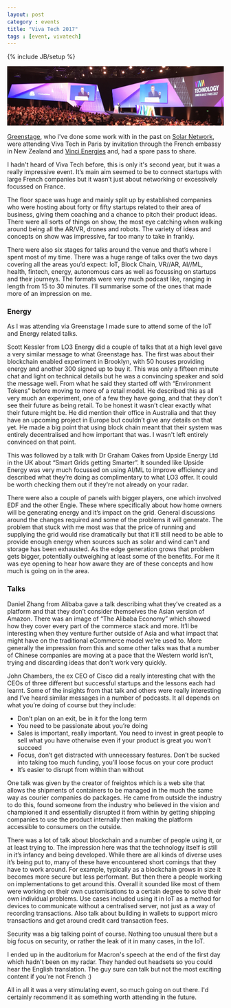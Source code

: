 ```yaml
---
layout: post
category : events
title: "Viva Tech 2017"
tags : [event, vivatech]
---
```

{% include JB/setup %}

![Viva Tech 2017](/assets/posts/vivatech-2017.JPG "Viva Tech 2017")

[Greenstage](http://www.greenstage.co.nz/power.html), who I've done some work with in the past on [Solar Network](http://solarnetwork.net/index.php), were attending Viva Tech in Paris by invitation through the French embassy in New Zealand and [Vinci Energies](http://www.vinci-energies.com/en) and, had a spare pass to share.

I hadn't heard of Viva Tech before, this is only it's second year, but it was a really impressive event. It’s main aim seemed to be to connect startups with large French companies but it wasn’t just about networking or excessively focussed on France.

The floor space was huge and mainly split up by established companies who were hosting about forty or fifty startups related to their area of business, giving them coaching and a chance to pitch their product ideas. There were all sorts of things on show, the most eye catching when walking around being all the AR/VR, drones and robots. The variety of ideas and concepts on show was impressive, far too many to take in frankly.

There were also six stages for talks around the venue and that’s where I spent most of my time. There was a huge range of talks over the two days covering all the areas you’d expect: IoT, Block Chain, VR//AR, AI//ML, health, fintech, energy, autonomous cars as well as focussing on startups and their journeys. The formats were very much podcast like, ranging in length from 15 to 30 minutes. I’ll summarise some of the ones that made more of an impression on me.

### Energy

As I was attending via Greenstage I made sure to attend some of the IoT and Energy related talks.

Scott Kessler from LO3 Energy did a couple of talks that at a high level gave a very similar message to what Greenstage has. The first was about their blockchain enabled experiment in Brooklyn, with 50 houses providing energy and another 300 signed up to buy it. This was only a fifteen minute chat and light on technical details but he was a convincing speaker and sold the message well. From what he said they started off with “Environment Tokens” before moving to more of a retail model. He described this as all very much an experiment, one of a few they have going, and that they don’t see their future as being retail. To be honest it wasn’t clear exactly what their future might be. He did mention their office in Australia and that they have an upcoming project in Europe but couldn’t give any details on that yet. He made a big point that using block chain meant that their system was entirely decentralised and how important that was. I wasn't left entirely convinced on that point.

This was followed by a talk with Dr Graham Oakes from Upside Energy Ltd in the UK about “Smart Grids getting Smarter”. It sounded like Upside Energy was very much focussed on using AI/ML to improve efficiency and described what they’re doing as complimentary to what LO3 offer. It could be worth checking them out if they're not already on your radar.

There were also a couple of panels with bigger players, one which involved EDF and the other Engie. These where specifically about how home owners will be generating energy and it’s impact on the grid. General discussions around the changes required and some of the problems it will generate. The problem that stuck with me most was that the price of running and supplying the grid would rise dramatically but that it’ll still need to be able to provide enough energy when sources such as solar and wind can’t and storage has been exhausted. As the edge generation grows that problem gets bigger, potentially outweighing at least some of the benefits. For me it was eye opening to hear how aware they are of these concepts and how much is going on in the area.

### Talks

Daniel Zhang from Alibaba gave a talk describing what they’ve created as a platform and that they don’t consider themselves the Asian version of Amazon. There was an image of “The Alibaba Economy” which showed how they cover every part of the commerce stack and more. It’ll be interesting when they venture further outside of Asia and what impact that might have on the traditional eCommerce model we're used to. More generally the impression from this and some other talks was that a number of Chinese companies are moving at a pace that the Western world isn't, trying and discarding ideas that don't work very quickly.

John Chambers, the ex CEO of Cisco did a really interesting chat with the CEOs of three different but successful startups and the lessons each had learnt. Some of the insights from that talk and others were really interesting and I’ve heard similar messages in a number of podcasts. It all depends on what you’re doing of course but they include:
* Don’t plan on an exit, be in it for the long term
* You need to be passionate about you’re doing
* Sales is important, really important. You need to invest in great people to sell what you have otherwise even if your product is great you won’t succeed
* Focus, don’t get distracted with unnecessary features. Don’t be sucked into taking too much funding, you’ll loose focus on your core product
* It’s easier to disrupt from within than without

One talk was given by the creator of freightos which is a web site that allows the shipments of containers to be managed in the much the same way as courier companies do packages. He came from outside the industry to do this, found someone from the industry who believed in the vision and championed it and essentially disrupted it from within by getting shipping companies to use the product internally then making the platform accessible to consumers on the outside.

There was a lot of talk about blockchain and a number of people using it, or at least trying to. The impression here was that the technology itself is still in it’s infancy and being developed. While there are all kinds of diverse uses it’s being put to, many of these have encountered short comings that they have to work around. For example, typically as a blockchain grows in size it becomes more secure but less performant. But then there a people working on implementations to get around this. Overall it sounded like most of them were working on their own customisations to a certain degree to solve their own individual problems. Use cases included using it in IoT as a method for devices to communicate without a centralised server, not just as a way of recording transactions. Also talk about building in wallets to support micro transactions and get around credit card transaction fees.

Security was a big talking point of course. Nothing too unusual there but a big focus on security, or rather the leak of it in many cases, in the IoT.

I ended up in the auditorium for Macron's speech at the end of the first day which hadn't been on my radar. They handed out headsets so you could hear the English translation. The guy sure can talk but not the most exciting content if you're not French :)

All in all it was a very stimulating event, so much going on out there. I'd certainly recommend it as something worth attending in the future.

